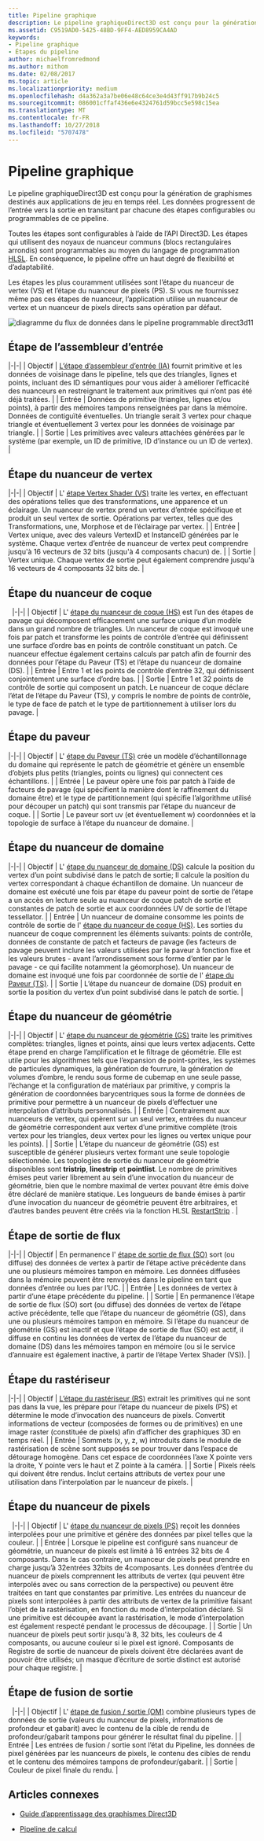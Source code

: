 ```yaml
---
title: Pipeline graphique
description: Le pipeline graphiqueDirect3D est conçu pour la génération de graphismes destinés aux applications de jeu en temps réel. Les données progressent de l’entrée vers la sortie en transitant par chacune des étapes configurables ou programmables de ce pipeline.
ms.assetid: C9519AD0-5425-48BD-9FF4-AED8959CA4AD
keywords:
- Pipeline graphique
- Étapes du pipeline
author: michaelfromredmond
ms.author: mithom
ms.date: 02/08/2017
ms.topic: article
ms.localizationpriority: medium
ms.openlocfilehash: d4a362a3a7be06e48c64ce3e4d43ff917b9b24c5
ms.sourcegitcommit: 086001cffaf436e6e4324761d59bcc5e598c15ea
ms.translationtype: MT
ms.contentlocale: fr-FR
ms.lasthandoff: 10/27/2018
ms.locfileid: "5707478"
---
```

# <a name="graphics-pipeline"></a>Pipeline graphique


Le pipeline graphiqueDirect3D est conçu pour la génération de graphismes destinés aux applications de jeu en temps réel. Les données progressent de l’entrée vers la sortie en transitant par chacune des étapes configurables ou programmables de ce pipeline.

Toutes les étapes sont configurables à l’aide de l’API Direct3D. Les étapes qui utilisent des noyaux de nuanceur communs (blocs rectangulaires arrondis) sont programmables au moyen du langage de programmation [HLSL](https://msdn.microsoft.com/library/windows/desktop/bb509561). En conséquence, le pipeline offre un haut degré de flexibilité et d’adaptabilité.

Les étapes les plus couramment utilisées sont l’étape du nuanceur de vertex (VS) et l’étape du nuanceur de pixels (PS). Si vous ne fournissez même pas ces étapes de nuanceur, l’application utilise un nuanceur de vertex et un nuanceur de pixels directs sans opération par défaut.

![diagramme du flux de données dans le pipeline programmable direct3d11](images/d3d11-pipeline-stages.jpg)

## <a name="input-assembler-stage"></a>Étape de l’assembleur d’entrée

|-|-| | Objectif | [L’étape d’assembleur d’entrée (IA)](input-assembler-stage--ia-.md) fournit primitive et les données de voisinage dans le pipeline, tels que des triangles, lignes et points, incluant des ID sémantiques pour vous aider à améliorer l’efficacité des nuanceurs en restreignant le traitement aux primitives qui n’ont pas été déjà traitées. | | Entrée | Données de primitive (triangles, lignes et/ou points), à partir des mémoires tampons renseignées par dans la mémoire. Données de contiguïté éventuelles. Un triangle serait 3 vertex pour chaque triangle et éventuellement 3 vertex pour les données de voisinage par triangle. | | Sortie | Les primitives avec valeurs attachées générées par le système (par exemple, un ID de primitive, ID d’instance ou un ID de vertex). |

## <a name="vertex-shader-stage"></a>Étape du nuanceur de vertex

|-|-| | Objectif | L' [étape Vertex Shader (VS)](vertex-shader-stage--vs-.md) traite les vertex, en effectuant des opérations telles que des transformations, une apparence et un éclairage. Un nuanceur de vertex prend un vertex d’entrée spécifique et produit un seul vertex de sortie. Opérations par vertex, telles que des Transformations, une, Morphose et de l’éclairage par vertex. | | Entrée | Vertex unique, avec des valeurs VertexID et InstanceID générées par le système. Chaque vertex d’entrée de nuanceur de vertex peut comprendre jusqu'à 16 vecteurs de 32 bits (jusqu'à 4 composants chacun) de. | | Sortie | Vertex unique. Chaque vertex de sortie peut également comprendre jusqu'à 16 vecteurs de 4 composants 32 bits de. |
 
## <a name="hull-shader-stage"></a>Étape du nuanceur de coque
 
|-|-| | Objectif | L' [étape du nuanceur de coque (HS)](hull-shader-stage--hs-.md) est l’un des étapes de pavage qui décomposent efficacement une surface unique d’un modèle dans un grand nombre de triangles. Un nuanceur de coque est invoqué une fois par patch et transforme les points de contrôle d’entrée qui définissent une surface d’ordre bas en points de contrôle constituant un patch. Ce nuanceur effectue également certains calculs par patch afin de fournir des données pour l’étape du Paveur (TS) et l’étape du nuanceur de domaine (DS). | | Entrée | Entre 1 et les points de contrôle d’entrée 32, qui définissent conjointement une surface d’ordre bas. | | Sortie | Entre 1 et 32 points de contrôle de sortie qui composent un patch. Le nuanceur de coque déclare l’état de l’étape du Paveur (TS), y compris le nombre de points de contrôle, le type de face de patch et le type de partitionnement à utiliser lors du pavage. |

## <a name="tessellator-stage"></a>Étape du paveur

|-|-| | Objectif | L' [étape du Paveur (TS)](tessellator-stage--ts-.md) crée un modèle d’échantillonnage du domaine qui représente le patch de géométrie et génère un ensemble d’objets plus petits (triangles, points ou lignes) qui connectent ces échantillons. | | Entrée | Le paveur opère une fois par patch à l’aide de facteurs de pavage (qui spécifient la manière dont le raffinement du domaine être) et le type de partitionnement (qui spécifie l’algorithme utilisé pour découper un patch) qui sont transmis par l’étape du nuanceur de coque. | | Sortie | Le paveur sort uv (et éventuellement w) coordonnées et la topologie de surface à l’étape du nuanceur de domaine. |

## <a name="domain-shader-stage"></a>Étape du nuanceur de domaine

|-|-| | Objectif | L' [étape du nuanceur de domaine (DS)](domain-shader-stage--ds-.md) calcule la position du vertex d’un point subdivisé dans le patch de sortie; Il calcule la position du vertex correspondant à chaque échantillon de domaine. Un nuanceur de domaine est exécuté une fois par étape du paveur point de sortie de l’étape a un accès en lecture seule au nuanceur de coque patch de sortie et constantes de patch de sortie et aux coordonnées UV de sortie de l’étape tessellator. | | Entrée | Un nuanceur de domaine consomme les points de contrôle de sortie de l' [étape du nuanceur de coque (HS)](hull-shader-stage--hs-.md). Les sorties du nuanceur de coque comprennent les éléments suivants: points de contrôle, données de constante de patch et facteurs de pavage (les facteurs de pavage peuvent inclure les valeurs utilisées par le paveur à fonction fixe et les valeurs brutes - avant l’arrondissement sous forme d’entier par le pavage - ce qui facilite notamment la géomorphose). Un nuanceur de domaine est invoqué une fois par coordonnée de sortie de l' [étape du Paveur (TS)](tessellator-stage--ts-.md). | | Sortie | L’étape du nuanceur de domaine (DS) produit en sortie la position du vertex d’un point subdivisé dans le patch de sortie. |

## <a name="geometry-shader-stage"></a>Étape du nuanceur de géométrie

|-|-| | Objectif | L' [étape du nuanceur de géométrie (GS)](geometry-shader-stage--gs-.md) traite les primitives complètes: triangles, lignes et points, ainsi que leurs vertex adjacents. Cette étape prend en charge l’amplification et le filtrage de géométrie. Elle est utile pour les algorithmes tels que l’expansion de point-sprites, les systèmes de particules dynamiques, la génération de fourrure, la génération de volumes d’ombre, le rendu sous forme de cubemap en une seule passe, l’échange et la configuration de matériaux par primitive, y compris la génération de coordonnées barycentriques sous la forme de données de primitive pour permettre à un nuanceur de pixels d’effectuer une interpolation d’attributs personnalisés. | | Entrée | Contrairement aux nuanceurs de vertex, qui opèrent sur un seul vertex, entrées du nuanceur de géométrie correspondent aux vertex d’une primitive complète (trois vertex pour les triangles, deux vertex pour les lignes ou vertex unique pour les points). | | Sortie | L’étape du nuanceur de géométrie (GS) est susceptible de générer plusieurs vertex formant une seule topologie sélectionnée. Les topologies de sortie du nuanceur de géométrie disponibles sont <strong>tristrip</strong>, <strong>linestrip</strong> et <strong>pointlist</strong>. Le nombre de primitives émises peut varier librement au sein d’une invocation du nuanceur de géométrie, bien que le nombre maximal de vertex pouvant être émis doive être déclaré de manière statique. Les longueurs de bande émises à partir d’une invocation du nuanceur de géométrie peuvent être arbitraires, et d’autres bandes peuvent être créés via la fonction HLSL [RestartStrip](https://msdn.microsoft.com/library/windows/desktop/bb509660) . |

## <a name="stream-output-stage"></a>Étape de sortie de flux

|-|-| | Objectif | En permanence l' [étape de sortie de flux (SO)](stream-output-stage--so-.md) sort (ou diffuse) des données de vertex à partir de l’étape active précédente dans une ou plusieurs mémoires tampon en mémoire. Les données diffusées dans la mémoire peuvent être renvoyées dans le pipeline en tant que données d’entrée ou lues par l’UC. | | Entrée | Les données de vertex à partir d’une étape précédente du pipeline. | | Sortie | En permanence l’étape de sortie de flux (SO) sort (ou diffuse) des données de vertex de l’étape active précédente, telle que l’étape du nuanceur de géométrie (GS), dans une ou plusieurs mémoires tampon en mémoire. Si l’étape du nuanceur de géométrie (GS) est inactif et que l’étape de sortie de flux (SO) est actif, il diffuse en continu les données de vertex de l’étape du nuanceur de domaine (DS) dans les mémoires tampon en mémoire (ou si le service d’annuaire est également inactive, à partir de l’étape Vertex Shader (VS)). |

## <a name="rasterizer-stage"></a>Étape du rastériseur

|-|-| | Objectif | [L’étape du rastériseur (RS)](rasterizer-stage--rs-.md) extrait les primitives qui ne sont pas dans la vue, les prépare pour l’étape du nuanceur de pixels (PS) et détermine le mode d’invocation des nuanceurs de pixels. Convertit informations de vecteur (composées de formes ou de primitives) en une image raster (constituée de pixels) afin d’afficher des graphiques 3D en temps réel. | | Entrée | Sommets (x, y, z, w) introduits dans le module de rastérisation de scène sont supposés se pour trouver dans l’espace de détourage homogène. Dans cet espace de coordonnées l’axe X pointe vers la droite, Y pointe vers le haut et Z pointe à la caméra. | | Sortie | Pixels réels qui doivent être rendus. Inclut certains attributs de vertex pour une utilisation dans l’interpolation par le nuanceur de pixels. |

## <a name="pixel-shader-stage"></a>Étape du nuanceur de pixels
 
|-|-| | Objectif | L' [étape du nuanceur de pixels (PS)](pixel-shader-stage--ps-.md) reçoit les données interpolées pour une primitive et génère des données par pixel telles que la couleur. | | Entrée | Lorsque le pipeline est configuré sans nuanceur de géométrie, un nuanceur de pixels est limité à 16 entrées 32 bits de 4 composants. Dans le cas contraire, un nuanceur de pixels peut prendre en charge jusqu’à 32entrées 32bits de 4composants. Les données d’entrée du nuanceur de pixels comprennent les attributs de vertex (qui peuvent être interpolés avec ou sans correction de la perspective) ou peuvent être traitées en tant que constantes par primitive. Les entrées du nuanceur de pixels sont interpolées à partir des attributs de vertex de la primitive faisant l’objet de la rastérisation, en fonction du mode d’interpolation déclaré. Si une primitive est découpée avant la rastérisation, le mode d’interpolation est également respecté pendant le processus de découpage. | | Sortie | Un nuanceur de pixels peut sortir jusqu'à 8, 32 bits, les couleurs de 4 composants, ou aucune couleur si le pixel est ignoré. Composants de Registre de sortie de nuanceur de pixels doivent être déclarées avant de pouvoir être utilisés; un masque d’écriture de sortie distinct est autorisé pour chaque registre. |

## <a name="output-merger-stage"></a>Étape de fusion de sortie
 
|-|-| | Objectif | L' [étape de fusion / sortie (OM)](output-merger-stage--om-.md) combine plusieurs types de données de sortie (valeurs du nuanceur de pixels, informations de profondeur et gabarit) avec le contenu de la cible de rendu de profondeur/gabarit tampons pour générer le résultat final du pipeline. | | Entrée | Les entrées de fusion / sortie sont l’état du Pipeline, les données de pixel générées par les nuanceurs de pixels, le contenu des cibles de rendu et le contenu des mémoires tampons de profondeur/gabarit. | | Sortie | Couleur de pixel finale du rendu. |

## <a name="related-topics"></a>Articles connexes

- [Guide d’apprentissage des graphismes Direct3D](index.md)

- [Pipeline de calcul](compute-pipeline.md)
